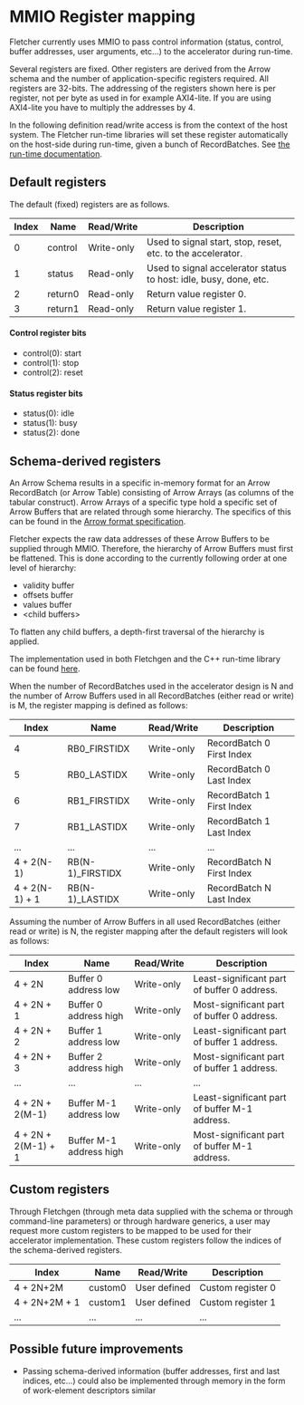 # MMIO Register mapping
Fletcher currently uses MMIO to pass control information (status, control, buffer addresses, user arguments, etc...) to 
the accelerator during run-time.

Several registers are fixed. Other registers are derived from the Arrow schema and the number of application-specific 
registers required. All registers are 32-bits. The addressing of the registers shown here is per register, not per byte 
as used in for example AXI4-lite. If you are using AXI4-lite you have to multiply the addresses by 4.

In the following definition read/write access is from the context of the host system.
The Fletcher run-time libraries will set these register automatically on the host-side during run-time, given a
bunch of RecordBatches. See [the run-time documentation](../runtime/README.md).

## Default registers

The default (fixed) registers are as follows.

| Index | Name      | Read/Write | Description                                                       |
|-------|-----------|------------|-------------------------------------------------------------------|
| 0     | control   | Write-only | Used to signal start, stop, reset, etc. to the accelerator.       |
| 1     | status    | Read-only  | Used to signal accelerator status to host: idle, busy, done, etc. |
| 2     | return0   | Read-only  | Return value register 0.                                          |
| 3     | return1   | Read-only  | Return value register 1.                                          |

#### Control register bits
- control(0): start
- control(1): stop
- control(2): reset

#### Status register bits
- status(0): idle
- status(1): busy
- status(2): done

## Schema-derived registers

An Arrow Schema results in a specific in-memory format for an Arrow RecordBatch (or Arrow Table) consisting of Arrow 
Arrays (as columns of the tabular construct). Arrow Arrays of a specific type hold a specific set of Arrow Buffers that 
are related through some hierarchy. The specifics of this can be found in the 
[Arrow format specification](https://arrow.apache.org/docs/memory_layout.html).

Fletcher expects the raw data addresses of these Arrow Buffers to be supplied through MMIO. Therefore, the hierarchy of 
Arrow Buffers must first be flattened. This is done according to the currently following order at one level of 
hierarchy:

- validity buffer
- offsets buffer
- values buffer
- \<child buffers\>

To flatten any child buffers, a depth-first traversal of the hierarchy is applied. 

The implementation used in both Fletchgen and the C++ run-time library can be found 
[here](../common/cpp/include/fletcher/arrow-utils.h).

When the number of RecordBatches used in the accelerator design is N and the number of Arrow Buffers used in all 
RecordBatches (either read or write) is M, the register mapping is defined as follows:

| Index          | Name             | Read/Write | Description               |
|----------------|------------------|------------|---------------------------|
| 4              | RB0_FIRSTIDX     | Write-only | RecordBatch 0 First Index |
| 5              | RB0_LASTIDX      | Write-only | RecordBatch 0 Last Index  |
| 6              | RB1_FIRSTIDX     | Write-only | RecordBatch 1 First Index |
| 7              | RB1_LASTIDX      | Write-only | RecordBatch 1 Last Index  |
| ...            | ...              | ...        | ...                       |
| 4 + 2(N-1)     | RB(N-1)_FIRSTIDX | Write-only | RecordBatch N First Index |
| 4 + 2(N-1) + 1 | RB(N-1)_LASTIDX  | Write-only | RecordBatch N Last Index  |

Assuming the number of Arrow Buffers in all used RecordBatches (either read or write) is N, the register mapping after 
the default registers will look as follows:

| Index               | Name                    | Read/Write | Description                                   |
|---------------------|-------------------------|------------|-----------------------------------------------|
| 4 + 2N              | Buffer 0 address low    | Write-only | Least-significant part of buffer 0 address.   |
| 4 + 2N + 1          | Buffer 0 address high   | Write-only | Most-significant part of buffer 0 address.    |
| 4 + 2N + 2          | Buffer 1 address low    | Write-only | Least-significant part of buffer 1 address.   |
| 4 + 2N + 3          | Buffer 2 address high   | Write-only | Most-significant part of buffer 1 address.    |
| ...                 | ...                     | ...        | ...                                           |
| 4 + 2N + 2(M-1)     | Buffer M-1 address low  | Write-only | Least-significant part of buffer M-1 address. |
| 4 + 2N + 2(M-1) + 1 | Buffer M-1 address high | Write-only | Most-significant part of buffer M-1 address.  |

## Custom registers

Through Fletchgen (through meta data supplied with the schema or through command-line parameters) or through hardware 
generics, a user may request more custom registers to be mapped to be used for their accelerator implementation. These
custom registers follow the indices of the schema-derived registers.

| Index         | Name     | Read/Write   | Description       |
|---------------|----------|--------------|-------------------|
| 4 + 2N+2M     | custom0  | User defined | Custom register 0 |
| 4 + 2N+2M + 1 | custom1  | User defined | Custom register 1 |
| ...           | ...      | ...          | ...               |

## Possible future improvements

- Passing schema-derived information (buffer addresses, first and last indices, etc...) could also be implemented 
through memory in the form of work-element descriptors similar
